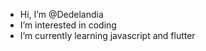 -  Hi, I’m @Dedelandia
-  I’m interested in coding
-  I’m currently learning javascript and flutter

